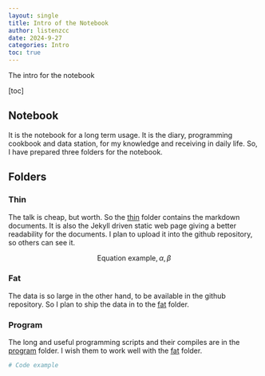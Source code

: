 ```yaml
---
layout: single
title: Intro of the Notebook
author: listenzcc
date: 2024-9-27
categories: Intro
toc: true
---
```

The intro for the notebook

[toc]

## Notebook

It is the notebook for a long term usage.
It is the diary, programming cookbook and data station, for my knowledge and receiving in daily life.
So, I have prepared three folders for the notebook.

## Folders

### Thin

The talk is cheap, but worth.
So the [thin](./thin) folder contains the markdown documents.
It is also the Jekyll driven static web page giving a better readability for the documents.
I plan to upload it into the github repository, so others can see it.

$$\text{Equation example}, \alpha, \beta$$

### Fat

The data is so large in the other hand, to be available in the github repository.
So I plan to ship the data in to the [fat](./fat) folder.

### Program

The long and useful programming scripts and their compiles are in the [program](./program/) folder.
I wish them to work well with the [fat](./fat) folder.

```powershell
# Code example

```
